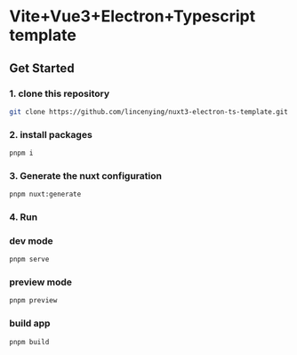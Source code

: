 # Vite+Vue3+Electron+Typescript template

## Get Started

### 1. clone this repository

```bash
git clone https://github.com/lincenying/nuxt3-electron-ts-template.git
```

### 2. install packages

```bash
pnpm i
```

### 3. Generate the nuxt configuration

```bash
pnpm nuxt:generate
```

### 4. Run

### dev mode

```bash
pnpm serve
```

### preview mode

```bash
pnpm preview
```

### build app

```bash
pnpm build
```
